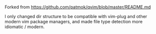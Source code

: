 Forked from https://github.com/patmok/qvim/blob/master/README.md

I only changed dir structure to be compatible with vim-plug and other
modern vim package managers, and made file type detection more
idiomatic / modern.
